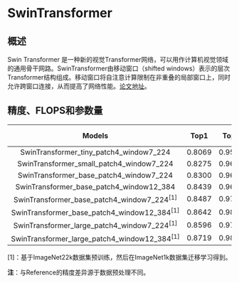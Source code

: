 # SwinTransformer

## 概述
Swin Transformer 是一种新的视觉Transformer网络，可以用作计算机视觉领域的通用骨干网路。SwinTransformer由移动窗口（shifted windows）表示的层次Transformer结构组成。移动窗口将自注意计算限制在非重叠的局部窗口上，同时允许跨窗口连接，从而提高了网络性能。[论文地址](https://arxiv.org/abs/2103.14030)。


## 精度、FLOPS和参数量

| Models           | Top1 | Top5 | Reference<br>top1 | Reference<br>top5 | FLOPS<br>(G) | Params<br>(M) |
|:--:|:--:|:--:|:--:|:--:|:--:|:--:|
| SwinTransformer_tiny_patch4_window7_224    | 0.8069 | 0.9534 | 0.812 | 0.955 | 4.5  | 28   |
| SwinTransformer_small_patch4_window7_224   | 0.8275 | 0.9613 | 0.832 | 0.962 | 8.7  | 50   |
| SwinTransformer_base_patch4_window7_224    | 0.8300 | 0.9626 | 0.835 | 0.965 | 15.4 | 88   |
| SwinTransformer_base_patch4_window12_384   | 0.8439 | 0.9693 | 0.845 | 0.970 | 47.1 | 88   |
| SwinTransformer_base_patch4_window7_224<sup>[1]</sup>    | 0.8487 | 0.9746 | 0.852 | 0.975 | 15.4 | 88   |
| SwinTransformer_base_patch4_window12_384<sup>[1]</sup>   | 0.8642 | 0.9807 | 0.864 | 0.980 | 47.1 | 88   |
| SwinTransformer_large_patch4_window7_224<sup>[1]</sup>   | 0.8596 | 0.9783 | 0.863 | 0.979 | 34.5 | 197 |
| SwinTransformer_large_patch4_window12_384<sup>[1]</sup>  | 0.8719 | 0.9823 | 0.873 | 0.982 | 103.9 | 197 |

[1]：基于ImageNet22k数据集预训练，然后在ImageNet1k数据集迁移学习得到。

**注**：与Reference的精度差异源于数据预处理不同。
